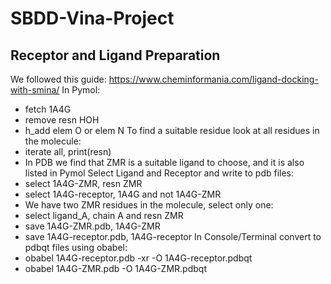 # SBDD-Vina-Project
## Receptor and Ligand Preparation 
We followed this guide: https://www.cheminformania.com/ligand-docking-with-smina/
In Pymol:
- fetch 1A4G
- remove resn HOH
- h_add elem O or elem N
To find a suitable residue look at all residues in the molecule:
- iterate all, print(resn)
- In PDB we find that ZMR is a suitable ligand to choose, and it is also listed in Pymol
Select Ligand and Receptor and write to pdb files:
- select 1A4G-ZMR, resn ZMR
- select 1A4G-receptor, 1A4G and not 1A4G-ZMR
- We have two ZMR residues in the molecule, select only one:
- select ligand_A, chain A and resn ZMR
- save 1A4G-ZMR.pdb, 1A4G-ZMR
- save 1A4G-receptor.pdb, 1A4G-receptor
In Console/Terminal convert to pdbqt files using obabel:
- obabel 1A4G-receptor.pdb -xr -O 1A4G-receptor.pdbqt
- obabel 1A4G-ZMR.pdb -O 1A4G-ZMR.pdbqt
